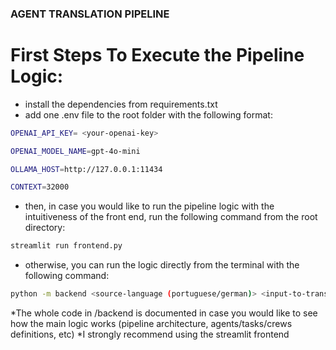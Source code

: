 ### AGENT TRANSLATION PIPELINE  ###

# First Steps To Execute the Pipeline Logic:

* install the dependencies from requirements.txt
* add one .env file to the root folder with the following format:

```bash
OPENAI_API_KEY= <your-openai-key>

OPENAI_MODEL_NAME=gpt-4o-mini 

OLLAMA_HOST=http://127.0.0.1:11434

CONTEXT=32000
```

* then, in case you would like to run the pipeline logic with the intuitiveness of the front end, run the following command from the root directory:

```bash
streamlit run frontend.py
```

* otherwise, you can run the logic directly from the terminal with the following command:

```bash
python -m backend <source-language (portuguese/german)> <input-to-translate-to-english> <llm-base-model *leave it with empty string if the desired model it gpt4o-mini> <pipeline mode (nmt/llm)>  <amount-of-paralel-executions (integer)>  <amout-of-refinement-operations (integer)> <nmt-system (just for nmt mode)>
```

*The whole code in /backend is documented in case you would like to see how the main logic works (pipeline architecture, agents/tasks/crews definitions, etc)
*I strongly recommend using the streamlit frontend


